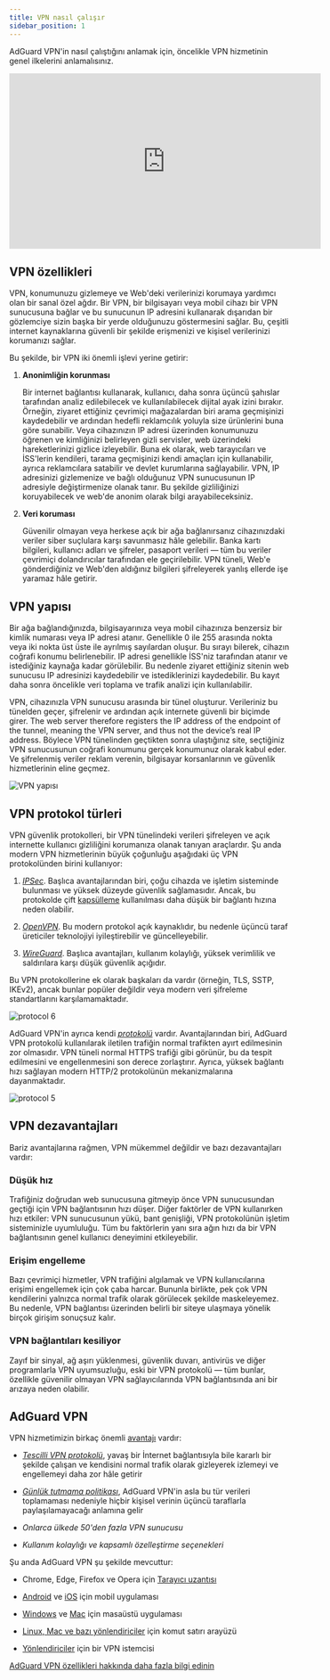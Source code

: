 ```yaml
---
title: VPN nasıl çalışır
sidebar_position: 1
---
```


AdGuard VPN'in nasıl çalıştığını anlamak için, öncelikle VPN hizmetinin genel ilkelerini anlamalısınız.

<iframe width="560" height="315" class="youtube-video" src="https://www.youtube-nocookie.com/embed/aOmkjgfSsIY" title="YouTube video player" frameborder="0" allow="accelerometer; autoplay; clipboard-write; encrypted-media; gyroscope; picture-in-picture" allowfullscreen></iframe>

## VPN özellikleri

VPN, konumunuzu gizlemeye ve Web'deki verilerinizi korumaya yardımcı olan bir sanal özel ağdır. Bir VPN, bir bilgisayarı veya mobil cihazı bir VPN sunucusuna bağlar ve bu sunucunun IP adresini kullanarak dışarıdan bir gözlemciye sizin başka bir yerde olduğunuzu göstermesini sağlar. Bu, çeşitli internet kaynaklarına güvenli bir şekilde erişmenizi ve kişisel verilerinizi korumanızı sağlar.

Bu şekilde, bir VPN iki önemli işlevi yerine getirir:

1. **Anonimliğin korunması**

   Bir internet bağlantısı kullanarak, kullanıcı, daha sonra üçüncü şahıslar tarafından analiz edilebilecek ve kullanılabilecek dijital ayak izini bırakır. Örneğin, ziyaret ettiğiniz çevrimiçi mağazalardan biri arama geçmişinizi kaydedebilir ve ardından hedefli reklamcılık yoluyla size ürünlerini buna göre sunabilir. Veya cihazınızın IP adresi üzerinden konumunuzu öğrenen ve kimliğinizi belirleyen gizli servisler, web üzerindeki hareketlerinizi gizlice izleyebilir. Buna ek olarak, web tarayıcıları ve İSS'lerin kendileri, tarama geçmişinizi kendi amaçları için kullanabilir, ayrıca reklamcılara satabilir ve devlet kurumlarına sağlayabilir. VPN, IP adresinizi gizlemenize ve bağlı olduğunuz VPN sunucusunun IP adresiyle değiştirmenize olanak tanır. Bu şekilde gizliliğinizi koruyabilecek ve web'de anonim olarak bilgi arayabileceksiniz.

2. **Veri koruması**

   Güvenilir olmayan veya herkese açık bir ağa bağlanırsanız cihazınızdaki veriler siber suçlulara karşı savunmasız hâle gelebilir. Banka kartı bilgileri, kullanıcı adları ve şifreler, pasaport verileri — tüm bu veriler çevrimiçi dolandırıcılar tarafından ele geçirilebilir. VPN tüneli, Web'e gönderdiğiniz ve Web'den aldığınız bilgileri şifreleyerek yanlış ellerde işe yaramaz hâle getirir.

## VPN yapısı

Bir ağa bağlandığınızda, bilgisayarınıza veya mobil cihazınıza benzersiz bir kimlik numarası veya IP adresi atanır. Genellikle 0 ile 255 arasında nokta veya iki nokta üst üste ile ayrılmış sayılardan oluşur. Bu sırayı bilerek, cihazın coğrafi konumu belirlenebilir. IP adresi genellikle İSS'niz tarafından atanır ve istediğiniz kaynağa kadar görülebilir. Bu nedenle ziyaret ettiğiniz sitenin web sunucusu IP adresinizi kaydedebilir ve istediklerinizi kaydedebilir. Bu kayıt daha sonra öncelikle veri toplama ve trafik analizi için kullanılabilir.

VPN, cihazınızla VPN sunucusu arasında bir tünel oluşturur. Verileriniz bu tünelden geçer, şifrelenir ve ardından açık internete güvenli bir biçimde girer. The web server therefore registers the IP address of the endpoint of the tunnel, meaning the VPN server, and thus not the device’s real IP address. Böylece VPN tünelinden geçtikten sonra ulaştığınız site, seçtiğiniz VPN sunucusunun coğrafi konumunu gerçek konumunuz olarak kabul eder. Ve şifrelenmiş veriler reklam verenin, bilgisayar korsanlarının ve güvenlik hizmetlerinin eline geçmez.

![VPN yapısı](https://cdn.adguardvpn.com/public/Adguard/Website/Images/seo/en/how_vpn_3.jpg)

## VPN protokol türleri

VPN güvenlik protokolleri, bir VPN tünelindeki verileri şifreleyen ve açık internette kullanıcı gizliliğini korumanıza olanak tanıyan araçlardır. Şu anda modern VPN hizmetlerinin büyük çoğunluğu aşağıdaki üç VPN protokolünden birini kullanıyor:

1. [_IPSec_](https://en.wikipedia.org/wiki/IPsec). Başlıca avantajlarından biri, çoğu cihazda ve işletim sisteminde bulunması ve yüksek düzeyde güvenlik sağlamasıdır. Ancak, bu protokolde çift [kapsülleme](https://en.wikipedia.org/wiki/Encapsulation_\(networking\)) kullanılması daha düşük bir bağlantı hızına neden olabilir.

2. [_OpenVPN_](https://en.wikipedia.org/wiki/OpenVPN). Bu modern protokol açık kaynaklıdır, bu nedenle üçüncü taraf üreticiler teknolojiyi iyileştirebilir ve güncelleyebilir.

3. [_WireGuard_](https://en.wikipedia.org/wiki/WireGuard). Başlıca avantajları, kullanım kolaylığı, yüksek verimlilik ve saldırılara karşı düşük güvenlik açığıdır.

Bu VPN protokollerine ek olarak başkaları da vardır (örneğin, TLS, SSTP, IKEv2), ancak bunlar popüler değildir veya modern veri şifreleme standartlarını karşılamamaktadır.

<object data="https://cdn.adguardvpn.com/public/Adguard/Blog/vpn/protocol/6.svg?nc=1" type="image/svg+xml"><img src="https://cdn.adguardvpn.com/public/Adguard/Blog/vpn/protocol/6.svg?nc=1" alt="protocol 6" /> </object>

AdGuard VPN'in ayrıca kendi [_protokolü_](/general/adguard-vpn-protocol) vardır. Avantajlarından biri, AdGuard VPN protokolü kullanılarak iletilen trafiğin normal trafikten ayırt edilmesinin zor olmasıdır. VPN tüneli normal HTTPS trafiği gibi görünür, bu da tespit edilmesini ve engellenmesini son derece zorlaştırır. Ayrıca, yüksek bağlantı hızı sağlayan modern HTTP/2 protokolünün mekanizmalarına dayanmaktadır.

<object data="https://cdn.adguardvpn.com/public/Adguard/Blog/vpn/protocol/5.svg?nc=1" type="image/svg+xml"><img src="https://cdn.adguardvpn.com/public/Adguard/Blog/vpn/protocol/5.svg?nc=1" alt="protocol 5" /></object>

## VPN dezavantajları

Bariz avantajlarına rağmen, VPN mükemmel değildir ve bazı dezavantajları vardır:

### Düşük hız

Trafiğiniz doğrudan web sunucusuna gitmeyip önce VPN sunucusundan geçtiği için VPN bağlantısının hızı düşer. Diğer faktörler de VPN kullanırken hızı etkiler: VPN sunucusunun yükü, bant genişliği, VPN protokolünün işletim sisteminizle uyumluluğu. Tüm bu faktörlerin yanı sıra ağın hızı da bir VPN bağlantısının genel kullanıcı deneyimini etkileyebilir.

### Erişim engelleme

Bazı çevrimiçi hizmetler, VPN trafiğini algılamak ve VPN kullanıcılarına erişimi engellemek için çok çaba harcar. Bununla birlikte, pek çok VPN kendilerini yalnızca normal trafik olarak görülecek şekilde maskeleyemez. Bu nedenle, VPN bağlantısı üzerinden belirli bir siteye ulaşmaya yönelik birçok girişim sonuçsuz kalır.

### VPN bağlantıları kesiliyor

Zayıf bir sinyal, ağ aşırı yüklenmesi, güvenlik duvarı, antivirüs ve diğer programlarla VPN uyumsuzluğu, eski bir VPN protokolü — tüm bunlar, özellikle güvenilir olmayan VPN sağlayıcılarında VPN bağlantısında ani bir arızaya neden olabilir.

## AdGuard VPN

VPN hizmetimizin birkaç önemli [avantajı](/general/why-adguard-vpn) vardır:

- [_Tescilli VPN protokolü_](/general/adguard-vpn-protocol), yavaş bir İnternet bağlantısıyla bile kararlı bir şekilde çalışan ve kendisini normal trafik olarak gizleyerek izlemeyi ve engellemeyi daha zor hâle getirir

- [_Günlük tutmama politikası_](https://adguard-vpn.com/privacy.html), AdGuard VPN'in asla bu tür verileri toplamaması nedeniyle hiçbir kişisel verinin üçüncü taraflarla paylaşılamayacağı anlamına gelir

- _Onlarca ülkede 50'den fazla VPN sunucusu_

- _Kullanım kolaylığı ve kapsamlı özelleştirme seçenekleri_

Şu anda AdGuard VPN şu şekilde mevcuttur:

- Chrome, Edge, Firefox ve Opera için [Tarayıcı uzantısı](/adguard-vpn-browser-extension/overview)

- [Android](/adguard-vpn-for-android/overview) ve [iOS](/adguard-vpn-for-ios/overview) için mobil uygulaması

- [Windows](/adguard-vpn-for-windows/overview) ve [Mac](/adguard-vpn-for-mac/overview) için masaüstü uygulaması

- [Linux, Mac ve bazı yönlendiriciler](/adguard-vpn-for-linux/) için komut satırı arayüzü

- [Yönlendiriciler](/general/set-up-adguard-vpn-on-your-router/) için bir VPN istemcisi

[AdGuard VPN özellikleri hakkında daha fazla bilgi edinin](https://adguard-vpn.com/welcome.html)
